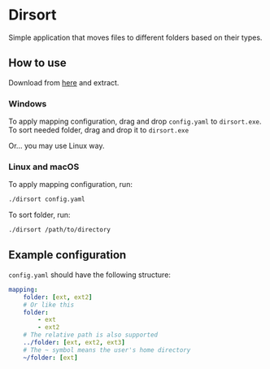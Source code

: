 # Dirsort

Simple application that moves files to different folders based on their types.

## How to use

Download from [here](https://github.com/paraquin/dirsort/releases) and extract.

### Windows
To apply mapping configuration, drag and drop `config.yaml` to `dirsort.exe`.
To sort needed folder, drag and drop it to `dirsort.exe`

Or... you may use Linux way.

### Linux and macOS
To apply mapping configuration, run:
```sh
./dirsort config.yaml
```
To sort folder, run:
```sh
./dirsort /path/to/directory
```

## Example configuration
`config.yaml` should have the following structure:
```yaml
mapping:
    folder: [ext, ext2]
    # Or like this
    folder:
        - ext
        - ext2
    # The relative path is also supported
    ../folder: [ext, ext2, ext3]
    # The ~ symbol means the user's home directory
    ~/folder: [ext]
```
